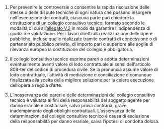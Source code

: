1. Per prevenire le controversie o consentire la rapida risoluzione delle stesse o delle dispute tecniche di ogni natura che possano insorgere nell'esecuzione dei contratti, ciascuna parte può chiedere la costituzione di un collegio consultivo tecnico, formato secondo le modalità di cui all’[allegato V.2](/section/attachment-5-2/2) in modo da garantire l’indipendenza di giudizio e valutazione. Per i lavori diretti alla realizzazione delle opere pubbliche, incluse quelle realizzate tramite contratti di concessione o di partenariato pubblico privato, di importo pari o superiore alle soglie di rilevanza europea la costituzione del collegio è obbligatoria. 

2. Il collegio consultivo tecnico esprime pareri o adotta determinazioni eventualmente aventi valore di lodo contrattuale ai sensi dell'articolo 808-ter del codice di procedura civile. Se la pronuncia assume valore di lodo contrattuale, l’attività di mediazione e conciliazione è comunque finalizzata alla scelta della migliore soluzione per la celere esecuzione dell’opera a regola d’arte.

3. L’inosservanza dei pareri o delle determinazioni del collegio consultivo tecnico è valutata ai fini della responsabilità del soggetto agente per danno erariale e costituisce, salvo prova contraria, grave inadempimento degli obblighi contrattuali. L’osservanza delle determinazioni del collegio consultivo tecnico è causa di esclusione della responsabilità per danno erariale, salva l’ipotesi di condotta dolosa.
